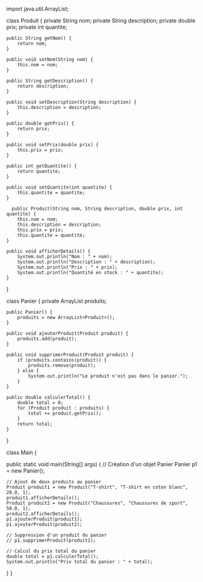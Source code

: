 import java.util.ArrayList;

class Produit {
    private String nom;
    private String description;
    private double prix;
    private int quantite;
    
    public String getNom() {
		return nom;
  	}
  
  	public void setNom(String nom) {
  		this.nom = nom;
  	}
  
  	public String getDescription() {
  		return description;
  	}
  
  	public void setDescription(String description) {
  		this.description = description;
  	}
  
  	public double getPrix() {
  		return prix;
  	}
  
  	public void setPrix(double prix) {
  		this.prix = prix;
  	}
  
  	public int getQuantite() {
  		return quantite;
  	}
  
  	public void setQuantite(int quantite) {
  		this.quantite = quantite;
  	}

	  public Produit(String nom, String description, double prix, int quantite) {
        this.nom = nom;
        this.description = description;
        this.prix = prix;
        this.quantite = quantite;
    }

    public void afficherDetails() {
        System.out.println("Nom : " + nom);
        System.out.println("Description : " + description);
        System.out.println("Prix : " + prix);
        System.out.println("Quantité en stock : " + quantite);
    }
  }


class Panier {
    private ArrayList<Produit> produits;

    public Panier() {
        produits = new ArrayList<Produit>();
    }

    public void ajouterProduit(Produit produit) {
        produits.add(produit);
    }

    public void supprimerProduit(Produit produit) {
        if (produits.contains(produit)) {
            produits.remove(produit);
        } else {
            System.out.println("Le produit n'est pas dans le panier.");
        }
    }

    public double calculerTotal() {
        double total = 0;
        for (Produit produit : produits) {
            total += produit.getPrix();
        }
        return total;
    }
}

class Main {
  
  public static void main(String[] args) {
    // Création d'un objet Panier
    Panier p1 = new Panier();
    
    
    // Ajout de deux produits au panier
    Produit produit1 = new Produit("T-shirt", "T-shirt en coton blanc", 20.0, 1);
    produit1.afficherDetails();
    Produit produit2 = new Produit("Chaussures", "Chaussures de sport", 50.0, 1);
    produit2.afficherDetails();
    p1.ajouterProduit(produit1);
    p1.ajouterProduit(produit2);
    
    // Suppression d'un produit du panier
    // p1.supprimerProduit(produit1);
    
    // Calcul du prix total du panier
    double total = p1.calculerTotal();
    System.out.println("Prix total du panier : " + total);
        
  }
}